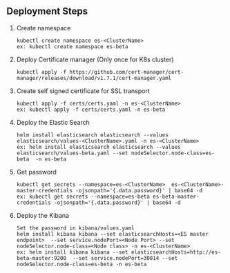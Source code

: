  ## Deployment Steps
 1. Create namespace
    ```
    kubectl create namespace es-<ClusterName> 
    ex: kubectl create namespace es-beta
    ```
 2. Deploy Certificate manager (Only once for K8s cluster)
    ```
    kubectl apply -f https://github.com/cert-manager/cert-manager/releases/download/v1.7.1/cert-manager.yaml
    ```

 3. Create self signed certificate for SSL transport
     ```
     kubectl apply -f certs/certs.yaml -n es-<ClusterName>
     ex: kubectl apply -f certs/certs.yaml -n es-beta
     ```
 
 4. Deploy the Elastic Search
    ```
    helm install elasticsearch elasticsearch --values elasticsearch/values-<ClusterName>.yaml -n es-<ClusterName> 
    ex: helm install elasticsearch elasticsearch --values elasticsearch/values-beta.yaml --set nodeSelector.node-class=es-beta  -n es-beta
    ```

 4. Get password
    ```
    kubectl get secrets --namespace=es-<ClusterName>  es-<ClusterName>-master-credentials -ojsonpath='{.data.password}' | base64 -d
    ex: kubectl get secrets --namespace=es-beta es-beta-master-credentials -ojsonpath='{.data.password}' | base64 -d
    ```

 5. Deploy the Kibana
    ```
    Set the password in kibana/values.yaml
    helm install kibana kibana --set elasticsearchHosts=<ES master endpoint>  --set service.nodePort=<Node Port> --set nodeSelector.node-class=<Node class> -n es-<ClusterName>
    ex: helm install kibana kibana --set elasticsearchHosts=http://es-beta-master:9200  --set service.nodePort=30014 --set nodeSelector.node-class=es-beta -n es-beta
    ```
